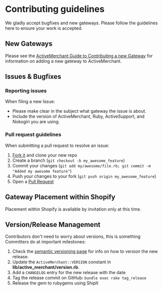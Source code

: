 # Contributing guidelines

We gladly accept bugfixes and new gateways. Please follow the guidelines here to ensure your work is accepted.

## New Gateways

Please see the [ActiveMerchant Guide to Contributing a new Gateway](https://github.com/activemerchant/active_merchant/wiki/contributing) for information on adding a new gateway to ActiveMerchant.

## Issues & Bugfixes

### Reporting issues

When filing a new Issue:

- Please make clear in the subject what gateway the issue is about.
- Include the version of ActiveMerchant, Ruby, ActiveSupport, and Nokogiri you are using.

### Pull request guidelines

When submitting a pull request to resolve an issue:

1. [Fork it](http://github.com/activemerchant/active_merchant/fork) and clone your new repo
2. Create a branch (`git checkout -b my_awesome_feature`)
3. Commit your changes (`git add my/awesome/file.rb; git commit -m "Added my awesome feature"`)
4. Push your changes to your fork (`git push origin my_awesome_feature`)
5. Open a [Pull Request](https://github.com/activemerchant/active_merchant/pulls)

## Gateway Placement within Shopify

Placement within Shopify is available by invitation only at this time.

## Version/Release Management

Contributors don't need to worry about versions, this is something Committers do at important milestones:

1. Check the [semantic versioning page](http://semver.org) for info on how to version the new release.
2. Update the  `ActiveMerchant::VERSION` constant in **lib/active_merchant/version.rb**.
3. Add a `CHANGELOG` entry for the new release with the date
4. Tag the release commit on GitHub: `bundle exec rake tag_release`
5. Release the gem to rubygems using ShipIt
